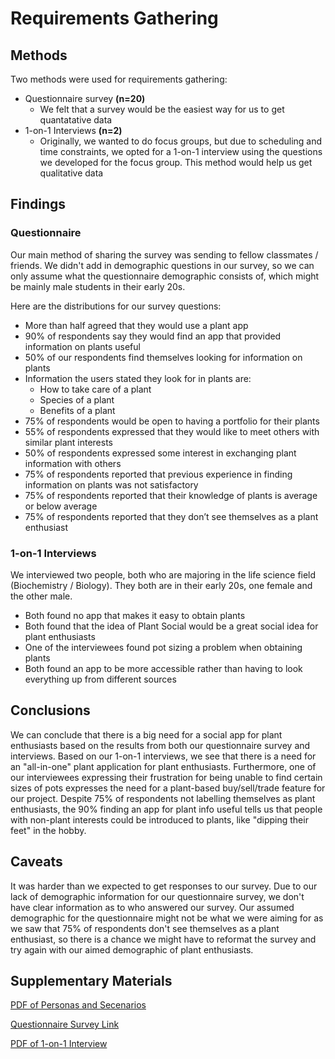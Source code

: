 # Requirements Gathering

## Methods

Two methods were used for requirements gathering:
- Questionnaire survey **(n=20)**
  * We felt that a survey would be the easiest way for us to get quantatative data
- 1-on-1 Interviews **(n=2)**
  * Originally, we wanted to do focus groups, but due to scheduling and time constraints, we opted for a 1-on-1 interview using the questions we developed for the focus group. This method would help us get qualitative data

## Findings

### Questionnaire
Our main method of sharing the survey was sending to fellow classmates / friends. We didn't add in demographic questions in our survey, so we can only assume what the questionnaire demographic consists of, which might be mainly male students in their early 20s.

Here are the distributions for our survey questions:
* More than half agreed that they would use a plant app
* 90% of respondents say they would find an app that provided information on plants useful
* 50% of our respondents find themselves looking for information on plants
* Information the users stated they look for in plants are: 
  - How to take care of a plant
  - Species of a plant
  - Benefits of a plant
* 75% of respondents would be open to having a portfolio for their plants
* 55% of respondents expressed that they would like to meet others with similar plant interests
* 50% of respondents expressed some interest in exchanging plant information with others
* 75% of respondents reported that previous experience in finding information on plants was not satisfactory
* 75% of respondents reported that their knowledge of plants is average or below average
* 75% of respondents reported that they don’t see themselves as a plant enthusiast 

### 1-on-1 Interviews
We interviewed two people, both who are majoring in the life science field (Biochemistry / Biology). They both are in their early 20s, one female and the other male.

* Both found no app that makes it easy to obtain plants
* Both found that the idea of Plant Social would be a great social idea for plant enthusiasts
* One of the interviewees found pot sizing a problem when obtaining plants
* Both found an app to be  more accessible rather than having to look everything up from different sources

## Conclusions
We can conclude that there is a big need for a social app for plant enthusiasts based on the results from both our questionnaire survey and interviews.
Based on our 1-on-1 interviews, we see that there is a need for an "all-in-one" plant application for plant enthusiasts. Furthermore, one of our interviewees expressing their frustration for being unable to find certain sizes of pots expresses the need for a plant-based buy/sell/trade feature for our project. Despite 75% of respondents not labelling themselves as plant enthusiasts, the 90% finding an app for plant info useful tells us that people with non-plant interests could be introduced to plants, like "dipping their feet" in the hobby. 

## Caveats
It was harder than we expected to get responses to our survey. Due to our lack of demographic information for our questionnaire survey, we don't have clear information as to who answered our survey. Our assumed demographic for the questionnaire might not be what we were aiming for as we saw that 75% of respondents don't see themselves as a plant enthusiast, so there is a chance we might have to reformat the survey and try again with our aimed demographic of plant enthusiasts. 

## Supplementary Materials
[PDF of Personas and Secenarios](PersonasandScenarios.pdf)

[Questionnaire Survey Link](https://forms.gle/2aaMA4AoKdqQRcT67)

[PDF of 1-on-1 Interview](InterviewQuestions.pdf)
